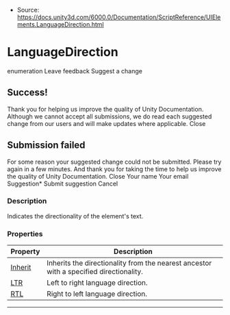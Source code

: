 * Source: https://docs.unity3d.com/6000.0/Documentation/ScriptReference/UIElements.LanguageDirection.html

# LanguageDirection
enumeration
Leave feedback
Suggest a change
## Success!
Thank you for helping us improve the quality of Unity Documentation. Although we cannot accept all submissions, we do read each suggested change from our users and will make updates where applicable.
Close
## Submission failed
For some reason your suggested change could not be submitted. Please <a>try again</a> in a few minutes. And thank you for taking the time to help us improve the quality of Unity Documentation.
Close
Your name Your email Suggestion* Submit suggestion
Cancel
### Description
Indicates the directionality of the element's text. 
### Properties
Property | Description  
---|---  
[Inherit](https://docs.unity3d.com/6000.0/Documentation/ScriptReference/UIElements.LanguageDirection.Inherit.html) |  Inherits the directionality from the nearest ancestor with a specified directionality.   
[LTR](https://docs.unity3d.com/6000.0/Documentation/ScriptReference/UIElements.LanguageDirection.LTR.html) |  Left to right language direction.   
[RTL](https://docs.unity3d.com/6000.0/Documentation/ScriptReference/UIElements.LanguageDirection.RTL.html) |  Right to left language direction.   
* * *
